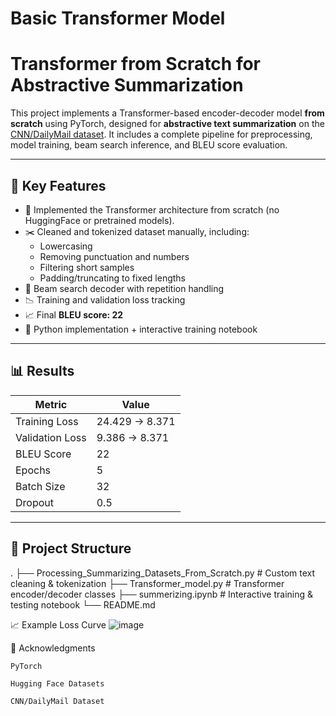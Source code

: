 # Basic Transformer Model
# Transformer from Scratch for Abstractive Summarization

This project implements a Transformer-based encoder-decoder model **from scratch** using PyTorch, designed for **abstractive text summarization** on the [CNN/DailyMail dataset](https://huggingface.co/datasets/cnn_dailymail). It includes a complete pipeline for preprocessing, model training, beam search inference, and BLEU score evaluation.

---

## 📌 Key Features

- 🔧 Implemented the Transformer architecture from scratch (no HuggingFace or pretrained models).
- ✂️ Cleaned and tokenized dataset manually, including:
  - Lowercasing
  - Removing punctuation and numbers
  - Filtering short samples
  - Padding/truncating to fixed lengths
- 🧠 Beam search decoder with repetition handling
- 📉 Training and validation loss tracking
- 📈 Final **BLEU score: 22**
- 📝 Python implementation + interactive training notebook

---

## 📊 Results

| Metric        | Value          |
|---------------|----------------|
| Training Loss | 24.429 → 8.371 |
| Validation Loss | 9.386 → 8.371 |
| BLEU Score    | 22             |
| Epochs        | 5              |
| Batch Size    | 32             |
| Dropout       | 0.5            |

---

## 🧱 Project Structure
.
├── Processing_Summarizing_Datasets_From_Scratch.py # Custom text cleaning & tokenization
├── Transformer_model.py # Transformer encoder/decoder classes
├── summerizing.ipynb # Interactive training & testing notebook
└── README.md

📈 Example Loss Curve
![image](https://github.com/user-attachments/assets/311f22b4-70ac-4348-99aa-ec569bafb457)


🤝 Acknowledgments

    PyTorch

    Hugging Face Datasets

    CNN/DailyMail Dataset




